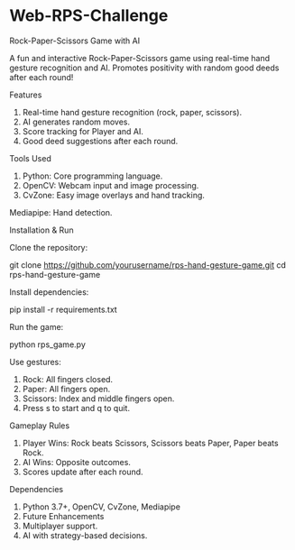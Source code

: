 # Web-RPS-Challenge
Rock-Paper-Scissors Game with AI

A fun and interactive Rock-Paper-Scissors game using real-time hand gesture recognition and AI. Promotes positivity with random good deeds after each round!

Features

1. Real-time hand gesture recognition (rock, paper, scissors).
2. AI generates random moves.
3. Score tracking for Player and AI.
4. Good deed suggestions after each round.

Tools Used

1. Python: Core programming language.
2. OpenCV: Webcam input and image processing.
3. CvZone: Easy image overlays and hand tracking.

Mediapipe: Hand detection.

Installation & Run

Clone the repository:

git clone https://github.com/yourusername/rps-hand-gesture-game.git
cd rps-hand-gesture-game

Install dependencies:

pip install -r requirements.txt

Run the game:

python rps_game.py

Use gestures:

1. Rock: All fingers closed.
2. Paper: All fingers open.
3. Scissors: Index and middle fingers open.
4. Press s to start and q to quit.

Gameplay Rules

1. Player Wins:
Rock beats Scissors, Scissors beats Paper, Paper beats Rock.
2. AI Wins: Opposite outcomes.
3. Scores update after each round.

Dependencies

1. Python 3.7+, OpenCV, CvZone, Mediapipe
2. Future Enhancements
3. Multiplayer support.
4. AI with strategy-based decisions.
